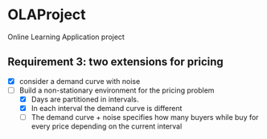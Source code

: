 # OLAProject

Online Learning Application project

## Requirement 3: two extensions for pricing

- [x] consider a demand curve with noise
- [ ] Build a non-stationary environment for the pricing problem
  - [x] Days are partitioned in intervals.
  - [x] In each interval the demand curve is different
  - [ ] The demand curve + noise specifies how many buyers while buy for every price depending on the current interval

